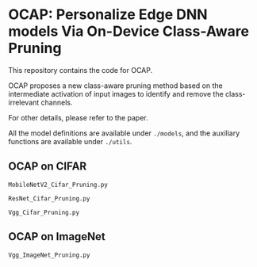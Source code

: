 # OCAP: Personalize Edge DNN models Via On-Device Class-Aware Pruning
This repository contains the code for OCAP.

OCAP proposes a new class-aware pruning method based on the 
intermediate activation of input images to identify and remove 
the class-irrelevant channels. 

For other details, please refer to the paper.

All the model definitions are available under `./models`, 
and the auxiliary functions are available under `./utils`.

## OCAP on CIFAR
`MobileNetV2_Cifar_Pruning.py`

`ResNet_Cifar_Pruning.py`

`Vgg_Cifar_Pruning.py`


## OCAP on ImageNet
`Vgg_ImageNet_Pruning.py`
